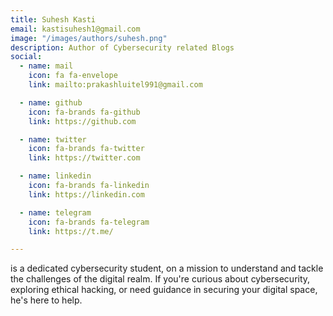```yaml
---
title: Suhesh Kasti
email: kastisuhesh1@gmail.com
image: "/images/authors/suhesh.png"
description: Author of Cybersecurity related Blogs
social:
  - name: mail
    icon: fa fa-envelope
    link: mailto:prakashluitel991@gmail.com

  - name: github
    icon: fa-brands fa-github
    link: https://github.com

  - name: twitter
    icon: fa-brands fa-twitter
    link: https://twitter.com

  - name: linkedin
    icon: fa-brands fa-linkedin
    link: https://linkedin.com

  - name: telegram
    icon: fa-brands fa-telegram
    link: https://t.me/

---
```


is a dedicated cybersecurity student, on a mission to understand and tackle the challenges of the digital realm. If you're curious about cybersecurity, exploring ethical hacking, or need guidance in securing your digital space, he's here to help.
